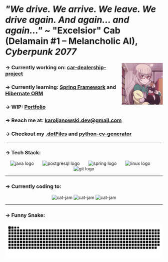 # *"We drive. We arrive. We leave. We drive again. And again… and again…"* ~ "Excelsior" Cab (Delamain #1 – Melancholic AI), *Cyberpunk 2077*


<img align="right" src="resources/waving-cat.gif" style="vertical-align: middle;" alt="waving-cat" width="26%" />


### -> Currently working on: **[car-dealership-project](https://github.com/kaarlych/car-dealership-project)**

### -> Currently learning: **[Spring Framework](https://github.com/kaarlych/spring-examples)** and **[Hibernate ORM](https://github.com/kaarlych/hibernate-examples)**

### -> WIP: **[Portfolio](https://kaarlych.github.io)**

### -> Reach me at: **karoljanowski.dev@gmail.com**

### -> Checkout my **[.dotFiles](https://github.com/kaarlych/.dotFiles)** and **[python-cv-generator](https://github.com/kaarlych/python-cv-generator)**

---

### -> **Tech Stack:**

<div align="center">
  <img src="https://cdn.jsdelivr.net/gh/devicons/devicon/icons/java/java-original.svg" height="60" alt="java logo"  />
  <img width="20" />
  <img src="https://cdn.jsdelivr.net/gh/devicons/devicon/icons/postgresql/postgresql-original.svg" height="60" alt="postgresql logo"  />
  <img width="20" />
   <img src="https://cdn.jsdelivr.net/gh/devicons/devicon/icons/spring/spring-original.svg" height="60" alt="spring logo"  />
  <img width="20" />
  <img src="https://cdn.jsdelivr.net/gh/devicons/devicon/icons/linux/linux-original.svg" height="60" alt="linux logo"  />
  <img width="20" />
  <img src="https://cdn.jsdelivr.net/gh/devicons/devicon/icons/git/git-original.svg" height="60" alt="git logo"  />
</div>

---

### -> **Currently coding to:**
<div align="center">
<img src="resources/pepe_dance.gif" width="200" height="100" alt="cat-jam" />
<img src="https://spotify-github-profile.kittinanx.com/api/view?uid=karoljanowski&cover_image=true&theme=novatorem&show_offline=false&background_color=121212&interchange=false" width="300" height="100" alt="cat-jam" />
<img src="resources/pepe_dance.gif" width="200" height="100" alt="cat-jam" />
</div>

---

### -> **Funny Snake:**

<picture>
  <source media="(prefers-color-scheme: dark)" srcset="https://raw.githubusercontent.com/kaarlych/kaarlych/output/github-snake-dark.svg" />
  <source media="(prefers-color-scheme: light)" srcset="https://raw.githubusercontent.com/kaarlych/kaarlych/output/github-snake.svg" />
  <img alt="github-snake" src="https://raw.githubusercontent.com/kaarlych/kaarlych/output/github-snake.svg" />
</picture>

